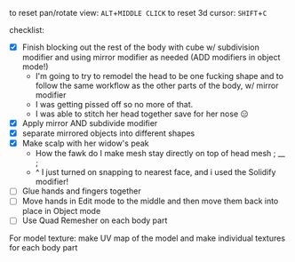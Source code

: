  to reset pan/rotate view: `ALT`+`MIDDLE CLICK`
 to reset 3d cursor: `SHIFT`+`C`

  checklist:
  - [x] Finish blocking out the rest of the body with cube w/ subdivision modifier and using mirror modifier as needed (ADD modifiers in object mode!)
	  - I'm going to try to remodel the head to be one fucking shape and to follow the same workflow as the other parts of the body, w/ mirror modifier
	  - I was getting pissed off so no more of that.
	  - I was able to stitch her head together save for her nose 😑
- [x] Apply mirror AND subdivide modifier
- [x] separate mirrored objects into different shapes
- [x] Make scalp with her widow's peak
	- How the fawk do I make mesh stay directly on top of head mesh ; __ ;
	- ^ I just turned on snapping to nearest face, and i used the Solidify modifier!
- [ ] Glue hands and fingers together
- [ ] Move hands in Edit mode to the middle and then move them back into place in Object mode
- [ ] Use Quad Remesher on each body part

For model texture:
make UV map of the model and make individual textures for each body part